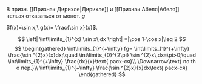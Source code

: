 В призн. [[Признак Дирихле|Дирихле]] и [[Признак Абеля|Абеля]] нельзя отказаться от монот. $g$

$f(x)=\sin x,\ g(x)= \frac{\sin x}{x}$.

$$
\left| \int\limits_{1}^{x} \sin x\,dx \right| =|\cos 1-\cos x|\leq 2
$$
$$
\begin{gathered}
\int\limits_{1}^{+\infty} fg= \int\limits_{1}^{+\infty} \frac{\sin ^{2}x}{x}dx;\quad \int\limits_{0}^{2\pi} \sin ^{2}x\,dx=\pi>0;\quad \int\limits_{1}^{+\infty} \frac{dx}{x}\text{ расх-ся}\\
\Downarrow\text{ по th о пер.}\\
\int\limits_{1}^{+\infty} \frac{\sin ^{2}x}{x}dx\text{ расх-ся}
\end{gathered}
$$
